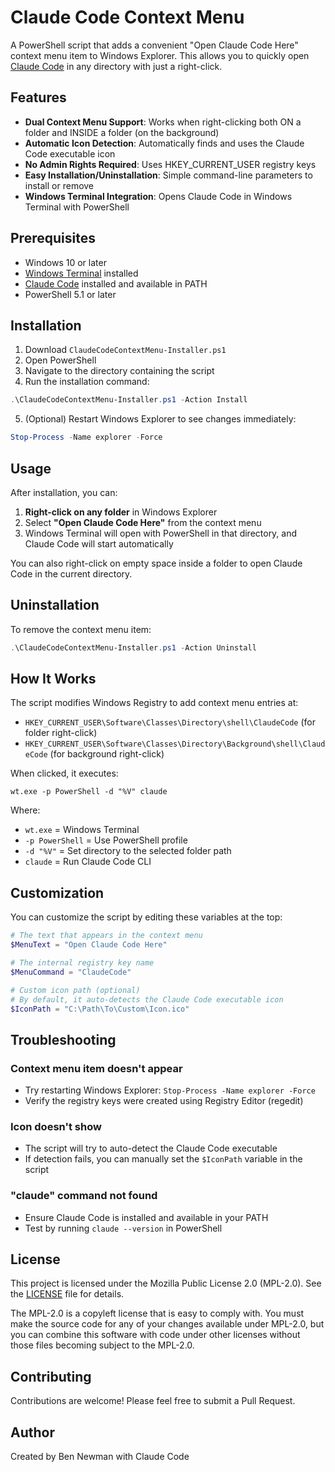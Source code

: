 # Claude Code Context Menu

A PowerShell script that adds a convenient "Open Claude Code Here" context menu item to Windows Explorer. This allows you to quickly open [Claude Code](https://claude.ai/claude-code) in any directory with just a right-click.

## Features

- **Dual Context Menu Support**: Works when right-clicking both ON a folder and INSIDE a folder (on the background)
- **Automatic Icon Detection**: Automatically finds and uses the Claude Code executable icon
- **No Admin Rights Required**: Uses HKEY_CURRENT_USER registry keys
- **Easy Installation/Uninstallation**: Simple command-line parameters to install or remove
- **Windows Terminal Integration**: Opens Claude Code in Windows Terminal with PowerShell

## Prerequisites

- Windows 10 or later
- [Windows Terminal](https://aka.ms/terminal) installed
- [Claude Code](https://claude.ai/claude-code) installed and available in PATH
- PowerShell 5.1 or later

## Installation

1. Download `ClaudeCodeContextMenu-Installer.ps1`
2. Open PowerShell
3. Navigate to the directory containing the script
4. Run the installation command:

```powershell
.\ClaudeCodeContextMenu-Installer.ps1 -Action Install
```

5. (Optional) Restart Windows Explorer to see changes immediately:

```powershell
Stop-Process -Name explorer -Force
```

## Usage

After installation, you can:

1. **Right-click on any folder** in Windows Explorer
2. Select **"Open Claude Code Here"** from the context menu
3. Windows Terminal will open with PowerShell in that directory, and Claude Code will start automatically

You can also right-click on empty space inside a folder to open Claude Code in the current directory.

## Uninstallation

To remove the context menu item:

```powershell
.\ClaudeCodeContextMenu-Installer.ps1 -Action Uninstall
```

## How It Works

The script modifies Windows Registry to add context menu entries at:

- `HKEY_CURRENT_USER\Software\Classes\Directory\shell\ClaudeCode` (for folder right-click)
- `HKEY_CURRENT_USER\Software\Classes\Directory\Background\shell\ClaudeCode` (for background right-click)

When clicked, it executes:
```
wt.exe -p PowerShell -d "%V" claude
```

Where:
- `wt.exe` = Windows Terminal
- `-p PowerShell` = Use PowerShell profile
- `-d "%V"` = Set directory to the selected folder path
- `claude` = Run Claude Code CLI

## Customization

You can customize the script by editing these variables at the top:

```powershell
# The text that appears in the context menu
$MenuText = "Open Claude Code Here"

# The internal registry key name
$MenuCommand = "ClaudeCode"

# Custom icon path (optional)
# By default, it auto-detects the Claude Code executable icon
$IconPath = "C:\Path\To\Custom\Icon.ico"
```

## Troubleshooting

### Context menu item doesn't appear
- Try restarting Windows Explorer: `Stop-Process -Name explorer -Force`
- Verify the registry keys were created using Registry Editor (regedit)

### Icon doesn't show
- The script will try to auto-detect the Claude Code executable
- If detection fails, you can manually set the `$IconPath` variable in the script

### "claude" command not found
- Ensure Claude Code is installed and available in your PATH
- Test by running `claude --version` in PowerShell

## License

This project is licensed under the Mozilla Public License 2.0 (MPL-2.0). See the [LICENSE](LICENSE) file for details.

The MPL-2.0 is a copyleft license that is easy to comply with. You must make the source code for any of your changes available under MPL-2.0, but you can combine this software with code under other licenses without those files becoming subject to the MPL-2.0.

## Contributing

Contributions are welcome! Please feel free to submit a Pull Request.

## Author

Created by Ben Newman with Claude Code
